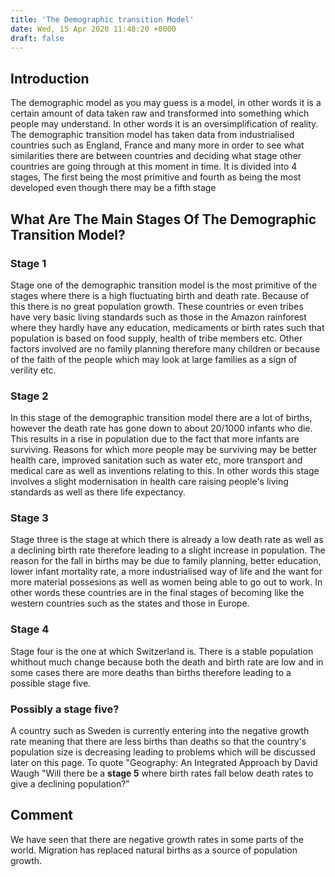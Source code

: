 ```yaml
---
title: 'The Demographic transition Model'
date: Wed, 15 Apr 2020 11:48:20 +0000
draft: false
---
```


Introduction
------------

The demographic model as you may guess is a model, in other words it is a certain amount of data taken raw and transformed into something which people may understand. In other words it is an oversimplification of reality. The demographic transition model has taken data from industrialised countries such as England, France and many more in order to see what similarities there are between countries and deciding what stage other countries are going through at this moment in time. It is divided into 4 stages, The first being the most primitive and fourth as being the most developed even though there may be a fifth stage

What Are The Main Stages Of The Demographic Transition Model?
-------------------------------------------------------------

### Stage 1

Stage one of the demographic transition model is the most primitive of the stages where there is a high fluctuating birth and death rate. Because of this there is no great population growth. These countries or even tribes have very basic living standards such as those in the Amazon rainforest where they hardly have any education, medicaments or birth rates such that population is based on food supply, health of tribe members etc. Other factors involved are no family planning therefore many children or because of the faith of the people which may look at large families as a sign of verility etc.

### Stage 2

In this stage of the demographic transition model there are a lot of births, however the death rate has gone down to about 20/1000 infants who die. This results in a rise in population due to the fact that more infants are surviving. Reasons for which more people may be surviving may be better health care, improved sanitation such as water etc, more transport and medical care as well as inventions relating to this. In other words this stage involves a slight modernisation in health care raising people's living standards as well as there life expectancy.

### Stage 3

Stage three is the stage at which there is already a low death rate as well as a declining birth rate therefore leading to a slight increase in population. The reason for the fall in births may be due to family planning, better education, lower infant mortality rate, a more industrialised way of life and the want for more material possesions as well as women being able to go out to work. In other words these countries are in the final stages of becoming like the western countries such as the states and those in Europe.

### Stage 4

Stage four is the one at which Switzerland is. There is a stable population whithout much change because both the death and birth rate are low and in some cases there are more deaths than births therefore leading to a possible stage five.

### Possibly a stage five?

A country such as Sweden is currently entering into the negative growth rate meaning that there are less births than deaths so that the country's population size is decreasing leading to problems which will be discussed later on this page. To quote "Geography: An Integrated Approach by David Waugh "Will there be a **stage 5** where birth rates fall below death rates to give a declining population?"

Comment
-------

We have seen that there are negative growth rates in some parts of the world. Migration has replaced natural births as a source of population growth.